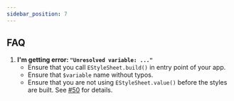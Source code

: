 ```yaml
---
sidebar_position: 7
---
```


## FAQ

1. **I'm getting error: `"Unresolved variable: ..."`**
    - Ensure that you call `EStyleSheet.build()` in entry point of your app.
    - Ensure that `$variable` name without typos.
    - Ensure that you are not using `EStyleSheet.value()` before the styles are built. See [#50](https://github.com/vitalets/react-native-extended-stylesheet/issues/50) for details.
